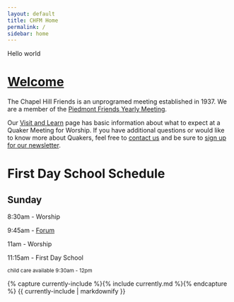 ```yaml
---
layout: default
title: CHFM Home
permalink: /
sidebar: home
---
```


<div class="container" id="content">
  <div class="row pagecontent">
    <div class="col-12 d-none" id="slogan">Hello world</div>
    <div class="col-md-4">
      <h1><a href="{{site.baseurl}}/landing">Welcome</a></h1>
      <p>The Chapel Hill Friends is an unprogramed meeting established in 1937. We are a member of the <a href="https://piedmontfriendsfellowship.org/">Piedmont Friends Yearly Meeting</a>.</p>
      <p>Our <a href="{{site.baseurl}}/visit-and-learn">Visit and Learn</a> page has basic information about what to expect at a Quaker Meeting for Worship. If you have additional questions or would like to know more about Quakers, feel free to <a href="{{site.baseurl}}/contact">contact us</a> and be sure to <a href="#" id="newsPop" data-toggle="popover" data-placement="top">sign up for our newsletter</a>.</p>
    </div>
    <div class="col-md-8">
      <h1>First Day School Schedule</h1>
      <h2>Sunday</h2>
      <p>8:30am - Worship</p>
      <p>9:45am - <a href="{{site.baseurl}}/forums">Forum</a></p>
      <p>11am - Worship</p>
      <p>11:15am - First Day School</p>
      <small>child care available 9:30am - 12pm</small>
      <p></p>
      {% capture currently-include %}{% include currently.md %}{% endcapture %}
      {{ currently-include | markdownify }}
    </div>
  </div>
</div>